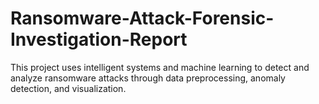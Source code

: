 # Ransomware-Attack-Forensic-Investigation-Report
This project uses intelligent systems and machine learning to detect and analyze ransomware attacks through data preprocessing, anomaly detection, and visualization.
